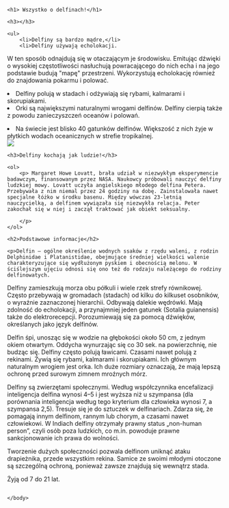 <!DOCTYPE html>
<html>
    <head>
        <meta charset="utf-8">
        <title>HTML: Images</title>
    </head>
    <body>

    <h1> Wszystko o delfinach!</h1>
    
    <h3></h3>
    
    <ul>
        <li>Delfiny są bardzo mądre,</li>
        <li>Delfiny używają echolokacji.
W ten sposób odnajdują się w otaczającym je środowisku. Emitując dźwięki o wysokiej częstotliwości nasłuchują powracającego do nich echa i na jego podstawie budują "mapę" przestrzeni. Wykorzystują echolokację również do znajdowania pokarmu i polować.</li>
        <li>Delfiny polują w stadach i odżywiają się rybami, kalmarami i skorupiakami.</li>
        <li>Orki są największymi naturalnymi wrogami delfinów.
Delfiny cierpią także z powodu zanieczyszczeń oceanów i polowań.
</li>
<li> 
Na świecie jest blisko 40 gatunków delfinów.
Większość z nich żyje w płytkich wodach oceanicznych w strefie tropikalnej.
</li>
<img src="https://upload.wikimedia.org/wikipedia/commons/thumb/d/da/NMMP_dolphin_with_locator.jpeg/220px-NMMP_dolphin_with_locator.jpeg">



</ul>
    
    <h3>Delfiny kochają jak ludzie!</h3>
    
    <ol>
        <p> Margaret Howe Lovatt, brała udział w niezwykłym eksperymencie badawczym, finansowanym przez NASA. Naukowcy próbowali nauczyć delfiny ludzkiej mowy. Lovatt uczyła angielskiego młodego delfina Petera. Przebywała z nim niemal przez 24 godziny na dobę. Zainstalowała nawet specjalne łóżko w środku basenu. Między wówczas 23-letnią nauczycielką, a delfinem wywiązała się niezwykła relacja. Peter zakochał się w niej i zaczął traktować jak obiekt seksualny.
        
        </p>
    </ol>
    
    <h2>Podstawowe informacje</h2>
    
    <p>Delfin – ogólne określenie wodnych ssaków z rzędu waleni, z rodzin Delphinidae i Platanistidae, obejmujące średniej wielkości walenie charakteryzujące się wydłużonym pyskiem i obecnością melonu. W ściślejszym ujęciu odnosi się ono też do rodzaju należącego do rodziny delfinowatych.

Delfiny zamieszkują morza obu półkuli i wiele rzek strefy równikowej. Często przebywają w gromadach (stadach) od kilku do kilkuset osobników, o wyraźnie zaznaczonej hierarchii. Odbywają dalekie wędrówki. Mają zdolność do echolokacji, a przynajmniej jeden gatunek (Sotalia guianensis) także do elektrorecepcji. Porozumiewają się za pomocą dźwięków, określanych jako język delfinów.

Delfin śpi, unosząc się w wodzie na głębokości około 50 cm, z jednym okiem otwartym. Oddycha wynurzając się co 30 sek. na powierzchnię, nie budząc się. Delfiny często polują ławicami. Czasami nawet polują z rekinami. Żywią się rybami, kalmarami i skorupiakami. Ich głównym naturalnym wrogiem jest orka. Ich duże rozmiary oznaczają, że mają lepszą ochronę przed surowym zimnem mroźnych mórz.

Delfiny są zwierzętami społecznymi. Według współczynnika encefalizacji inteligencja delfina wynosi 4–5 i jest wyższa niż u szympansa (dla porównania inteligencja według tego kryterium dla człowieka wynosi 7, a szympansa 2,5). Tresuje się je do sztuczek w delfinariach. Zdarza się, że pomagają innym delfinom, rannym lub chorym, a czasami nawet człowiekowi. W Indiach delfiny otrzymały prawny status „non-human person”, czyli osób poza ludzkich, co m.in. powoduje prawne sankcjonowanie ich prawa do wolności.

Tworzenie dużych społeczności pozwala delfinom uniknąć ataku drapieżnika, przede wszystkim rekina. Samice ze swoimi młodymi otoczone są szczególną ochroną, ponieważ zawsze znajdują się wewnątrz stada.

Żyją od 7 do 21 lat.
    <h2></h2>
    

    </body>
</html>
